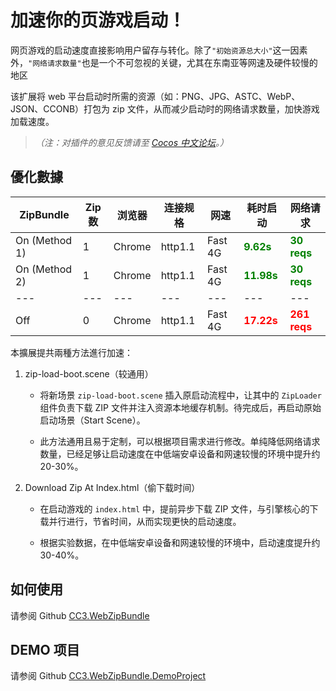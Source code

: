 # 加速你的页游戏启动！

网页游戏的启动速度直接影响用户留存与转化。除了`"初始资源总大小"`这一因素外，`"网络请求数量"`也是一个不可忽视的关键，尤其在东南亚等网速及硬件较慢的地区

该扩展将 web 平台启动时所需的资源（如：PNG、JPG、ASTC、WebP、JSON、CCONB）打包为 zip 文件，从而减少启动时的网络请求数量，加快游戏加载速度。

>*（注：对插件的意见反馈请至 [Cocos 中文论坛](https://forum.cocos.org/t/topic/163849)。）*

## 優化數據

<div align="center">

| ZipBundle | Zip 数 | 浏览器 | 连接规格 | 网速 | 耗时启动 | 网络请求 |
| - | - | - | - | - | - | - |
| On (Method 1) | 1 | Chrome | http1.1 | Fast 4G | <span style="font-weight: bold; color: green;">9.62s</span> | <span style="font-weight: bold; color: green;">30 reqs</span> |
| On (Method 2) | 1 | Chrome | http1.1 | Fast 4G | <span style="font-weight: bold; color: green;">11.98s</span> | <span style="font-weight: bold; color: green;">30 reqs</span> |
| --- | --- | --- | --- | --- | --- | --- |
| Off | 0 | Chrome | http1.1 | Fast 4G | <span style="font-weight: bold; color: red;">17.22s</span> | <span style="font-weight: bold; color: red;">261 reqs</span> |

</div>


本擴展提共兩種方法進行加速：

1. zip-load-boot.scene（较通用）

   * 将新场景 `zip-load-boot.scene` 插入原启动流程中，让其中的 `ZipLoader` 组件负责下载 ZIP 文件并注入资源本地缓存机制。待完成后，再启动原始启动场景（Start Scene）。  

   * 此方法通用且易于定制，可以根据项目需求进行修改。单纯降低网络请求数量，已经足够让启动速度在中低端安卓设备和网速较慢的环境中提升约 20-30%。

2. Download Zip At Index.html（偷下载时间）

   * 在启动游戏的 `index.html` 中，提前异步下载 ZIP 文件，与引擎核心的下载并行进行，节省时间，从而实现更快的启动速度。  

   * 根据实验数据，在中低端安卓设备和网速较慢的环境中，启动速度提升约 30-40%。

## 如何使用

请参阅 Github [CC3.WebZipBundle](https://github.com/BricL/CC3.WebZipBundle)

## DEMO 项目

请参阅 Github [CC3.WebZipBundle.DemoProject](https://github.com/BricL/CC3.WebZipBundle.DemoProject)
